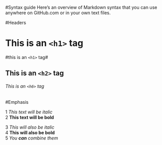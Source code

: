#Syntax guide
Here’s an overview of Markdown syntax that you can use anywhere on GitHub.com or in your own text files.

#Headers
 
 # This is an `<h1>` tag
 
 #this is an `<h1>` tag#
 
 ## This is an `<h2>` tag
 
 ###### This is an `<h6>` tag


#Emphasis

 1 *This text will be italic*<br />
 2 **This text will be bold**<br />
 
 3 _This will also be italic_<br />
 4 __This will also be bold__<br />
 5 _You **can** combine them_<br />
 
